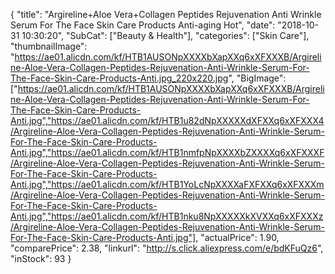 {
	"title": "Argireline+Aloe Vera+Collagen Peptides Rejuvenation Anti Wrinkle Serum For The Face Skin Care Products Anti-aging Hot",
	"date": "2018-10-31 10:30:20",
	"SubCat": ["Beauty & Health"],
	"categories": ["Skin Care"],
	"thumbnailImage": "https://ae01.alicdn.com/kf/HTB1AUSONpXXXXbXapXXq6xXFXXXB/Argireline-Aloe-Vera-Collagen-Peptides-Rejuvenation-Anti-Wrinkle-Serum-For-The-Face-Skin-Care-Products-Anti.jpg_220x220.jpg",
	"BigImage": ["https://ae01.alicdn.com/kf/HTB1AUSONpXXXXbXapXXq6xXFXXXB/Argireline-Aloe-Vera-Collagen-Peptides-Rejuvenation-Anti-Wrinkle-Serum-For-The-Face-Skin-Care-Products-Anti.jpg","https://ae01.alicdn.com/kf/HTB1u82dNpXXXXXdXFXXq6xXFXXX4/Argireline-Aloe-Vera-Collagen-Peptides-Rejuvenation-Anti-Wrinkle-Serum-For-The-Face-Skin-Care-Products-Anti.jpg","https://ae01.alicdn.com/kf/HTB1nmfpNpXXXXbZXXXXq6xXFXXXF/Argireline-Aloe-Vera-Collagen-Peptides-Rejuvenation-Anti-Wrinkle-Serum-For-The-Face-Skin-Care-Products-Anti.jpg","https://ae01.alicdn.com/kf/HTB1YoLcNpXXXXaFXFXXq6xXFXXXm/Argireline-Aloe-Vera-Collagen-Peptides-Rejuvenation-Anti-Wrinkle-Serum-For-The-Face-Skin-Care-Products-Anti.jpg","https://ae01.alicdn.com/kf/HTB1nku8NpXXXXXkXVXXq6xXFXXXz/Argireline-Aloe-Vera-Collagen-Peptides-Rejuvenation-Anti-Wrinkle-Serum-For-The-Face-Skin-Care-Products-Anti.jpg"],
	"actualPrice": 1.90,
	"comparePrice": 2.38,
	"linkurl": "http://s.click.aliexpress.com/e/bdKFuQz6",
	"inStock": 93
}
